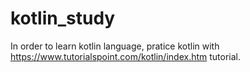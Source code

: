 # kotlin_study
In order to learn kotlin language, pratice kotlin with https://www.tutorialspoint.com/kotlin/index.htm tutorial.



